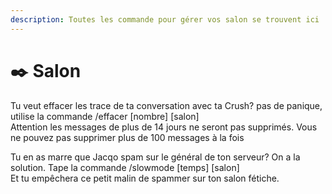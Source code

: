 ```yaml
---
description: Toutes les commande pour gérer vos salon se trouvent ici
---
```


# ✒️ Salon

Tu veut effacer les trace de ta conversation avec ta Crush? pas de panique, utilise la commande /effacer \[nombre] \[salon]\
Attention les messages de plus de 14 jours ne seront pas supprimés. Vous ne pouvez pas supprimer plus de 100 messages à la fois

Tu en as marre que Jacqo spam sur le général de ton serveur? On a la solution. Tape la commande /slowmode \[temps] \[salon]\
Et tu empêchera ce petit malin de spammer sur ton salon fétiche.
